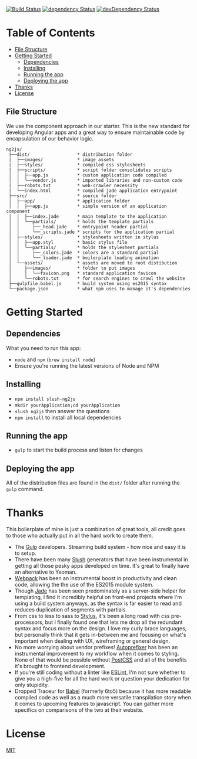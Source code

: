 [![Build Status](https://travis-ci.org/NathanielInman/slush-ng2js.svg?branch=master)](https://travis-ci.org/NathanielInman/slush-ng2js) [![dependency Status](https://david-dm.org/NathanielInman/slush-ng2js/status.svg?style=flat)](https://david-dm.org/NathanielInman/slush-ng2js) [![devDependency Status](https://david-dm.org/NathanielInman/slush-ng2js/dev-status.svg?style=flat)](https://david-dm.org/NathanielInman/slush-ng2js#info=devDependencies)

# Table of Contents
* [File Structure](#file-structure)
* [Getting Started](#getting-started)
    * [Dependencies](#dependencies)
    * [Installing](#installing)
    * [Running the app](#running-the-app)
    * [Deploying the app](#deploying-the-app)
* [Thanks](#thanks)
* [License](#license)

## File Structure
We use the component approach in our starter. This is the new standard for developing Angular apps and a great way to ensure maintainable code by encapsulation of our behavior logic.
```
ng2js/
 ├──dist/                  * distribution folder
 |  ├──images/             * image assets
 |  ├──styles/             * compiled css stylesheets
 |  ├──scripts/            * script folder consolidates scripts
 │  │  ├──app.js           * custom application code compiled
 │  │  └──vendor.js        * imported libraries and non-custom code
 |  ├──robots.txt          * web-crawler necessity
 |  └──index.html          * compiled jade application entrypoint
 ├──src/                   * source folder
 │  ├──app/                * application folder
 │  │  ├──app.js           * simple version of an application component
 │  │  ├──index.jade       * main template to the application
 │  │  └──partials/        * holds the template partials
 │  │     ├──_head.jade    * entrypoint header partial
 │  │     └──_scripts.jade * scripts for the application partial
 │  ├──styles/             * stylesheets written in stylus
 │  │  ├──app.styl         * basic stylus file
 │  │  └──partials/        * holds the stylesheet partials
 │  │     ├──_colors.jade  * colors are a standard partial
 │  │     └──_loader.jade  * boilerplate loading animation
 │  └──assets/             * assets are moved to root distibution
 │     ├──images/          * folder to put images
 │     │  └──favicon.png   * standard application favicon
 │     └──robots.txt       * for search engines to crawl the website
 ├──gulpfile.babel.js      * build system using es2015 syntax
 └──package.json           * what npm uses to manage it's dependencies
```

# Getting Started
## Dependencies
What you need to run this app:
* `node` and `npm` (`brew install node`)
* Ensure you're running the latest versions of Node and NPM

## Installing
* `npm install slush-ng2js`
* `mkdir yourApplication;cd yourApplication`
* `slush ng2js` then answer the questions
* `npm install` to install all local dependencies

## Running the app
* `gulp` to start the build process and listen for changes

## Deploying the app
All of the distribution files are found in the `dist/` folder after running the `gulp` command.

# Thanks
This boilerplate of mine is just a combination of great tools, all credit goes to
those who actually put in all the hard work to create them.

- The [Gulp][1] developers. Streaming build system - how nice and easy it is to setup.
- There have been many [Slush][2] generators that have been instrumental in getting
  all those pesky apps developed on time. It's great to finally have an alternative
  to Yeoman.
- [Webpack][9] has been an instrumental boost in productivity and clean code, allowing the
  the use of the ES2015 module system.
- Though [Jade][3] has been seen predominately as a server-side helper for templating,
  I find it incredibly helpful on front-end projects where I'm using a build system
  anyways, as the syntax is far easier to read and reduces duplication of segments with
  partials.
- From css to less to sass to [Stylus][4], it's been a long road with css pre-processors,
  but I finally found one that lets me drop all the redundant syntax and focus more on the
  design. I love my curly brace languages, but personally think that it gets in-between
  me and focusing on what's important when dealing with UX, wireframing or general
  design.
- No more worrying about vendor prefixes! [Autoprefixer][6] has been an instrumental
  improvement to my workflow when it comes to styling. None of that would be possible
  without [PostCSS][5] and all of the benefits it's brought to frontend development.
- If you're still coding without a linter like [ESLint][7], I'm not sure whether to
  give you a high-five for all the hard work or question your dedication for only
  stupidity.
- Dropped Traceur for [Babel][8] (formerly 6to5) because it has more readable compiled
  code as well as a much more versatile transpilation story when it comes to upcoming
  features to javascript. You can gather more specifics on comparisons of the two at
  their website.

# License
 [MIT](/LICENSE)

[1]:https://github.com/gulpjs/gulp
[2]:https://github.com/slushjs/slush
[3]:https://github.com/jadejs/jade
[4]:https://github.com/learnboost/stylus
[5]:https://github.com/postcss/postcss
[6]:https://github.com/postcss/autoprefixer
[7]:http://eslint.org
[8]:https://github.com/babel/babel
[9]:https://webpack.github.io
